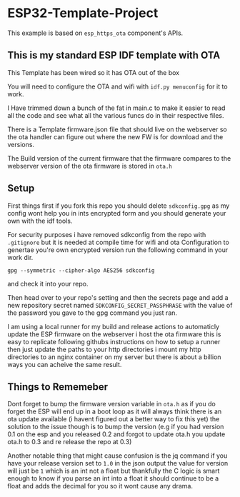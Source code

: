 # ESP32-Template-Project 

This example is based on `esp_https_ota` component's APIs.

## This is my standard ESP IDF template with OTA

This Template has been wired so it has OTA out of the box

You will need to configure the OTA and wifi with `idf.py menuconfig` for it to work.

I Have trimmed down a bunch of the fat in main.c to make it easier to read all the code and see what all the various
funcs do in their respective files.

There is a Template firmware.json file that should live on the webserver so the ota handler can figure out where the new
FW is for download and the versions.

The Build version of the current firmware that the firmware compares to the webserver version of the ota firmware is
stored in `ota.h`

## Setup

First things first if you fork this repo you should delete `sdkconfig.gpg` as my config wont help you in ints encrypted
form and you should generate your own with the idf tools.

For security purposes i have removed sdkconfig from the repo with `.gitignore` but it is needed at compile time for wifi
and ota Configuration to genertae you're own encrypted version run the following command in your work dir.

`gpg --symmetric --cipher-algo AES256 sdkconfig`

and check it into your repo.

Then head over to your repo's setting and then the secrets page and add a new repository secret named
`SDKCONFIG_SECRET_PASSPHRASE` with the value of the password you gave to the gpg command you just ran.

I am using a local runner for my build and release actions to automaticly update the ESP firmware on the webserver i
host the ota firmware this is easy to replicate following githubs instructions on how to setup a runner then just update
the paths to your http directories i mount my http directories to an nginx container on my server but there is about a
billion ways you can acheive the same result.

## Things to Rememeber

Dont forget to bump the firmware version variable in `ota.h` as if you do forget the ESP will end up in a boot loop as
it will always think there is an ota update available (i havent figured out a better way to fix this yet) the solution
to the issue though is to bump the version (e.g if you had version 0.1 on the esp and you released 0.2 and forgot to
update ota.h you update ota.h to 0.3 and re release the repo at 0.3)

Another notable thing that might cause confusion is the jq command if you have your release version set to `1.0` in the
json output the value for version will just be `1` which is an int not a float but thankfully the C logic is smart
enough to know if you parse an int into a float it should continue to be a float and adds the decimal for you so it wont
cause any drama.
